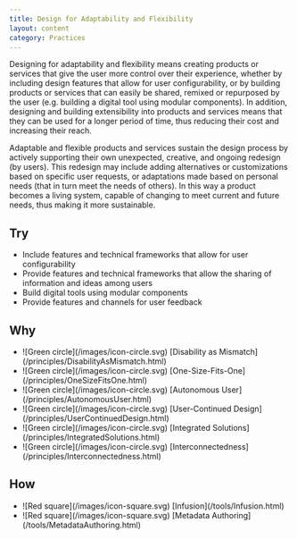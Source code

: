 ```yaml
---
title: Design for Adaptability and Flexibility
layout: content
category: Practices
---
```


Designing for adaptability and flexibility means creating products or services that give the user more control over their experience, whether by including design features that allow for user configurability, or by building products or services that can easily be shared, remixed or repurposed by the user (e.g. building a digital tool using modular components). In addition, designing and building extensibility into products and services means that they can be used for a longer period of time, thus reducing their cost and increasing their reach.

Adaptable and flexible products and services sustain the design process by actively supporting their own unexpected, creative, and ongoing redesign (by users). This redesign may include adding alternatives or customizations based on specific user requests, or adaptations made based on personal needs (that in turn meet the needs of others). In this way a product becomes a living system, capable of changing to meet current and future needs, thus making it more sustainable.

## Try
* Include features and technical frameworks that allow for user configurability
* Provide features and technical frameworks that allow the sharing of information and ideas among users
* Build digital tools using modular components
* Provide features and channels for user feedback

## Why
<ul class="idg-articleContentUseWhyHow"><li>![Green circle](/images/icon-circle.svg) [Disability as Mismatch](/principles/DisabilityAsMismatch.html)</li>
<li>![Green circle](/images/icon-circle.svg) [One-Size-Fits-One](/principles/OneSizeFitsOne.html)</li>
<li>![Green circle](/images/icon-circle.svg) [Autonomous User](/principles/AutonomousUser.html)</li>
<li>![Green circle](/images/icon-circle.svg) [User-Continued Design](/principles/UserContinuedDesign.html)</li>
<li>![Green circle](/images/icon-circle.svg) [Integrated Solutions](/principles/IntegratedSolutions.html)</li>
<li>![Green circle](/images/icon-circle.svg) [Interconnectedness](/principles/Interconnectedness.html)</li></ul>


## How
<ul class="idg-articleContentUseWhyHow"><li>![Red square](/images/icon-square.svg) [Infusion](/tools/Infusion.html)</li>
<li>![Red square](/images/icon-square.svg) [Metadata Authoring](/tools/MetadataAuthoring.html)</li></ul>

